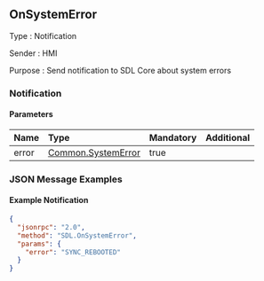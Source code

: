 ## OnSystemError

Type
: Notification

Sender
: HMI

Purpose
: Send notification to SDL Core about system errors

### Notification

#### Parameters

|Name|Type|Mandatory|Additional|
|:---|:---|:--------|:---------|
|error|[Common.SystemError](../../common/enums/#systemerror)|true||

### JSON Message Examples

#### Example Notification
```json
{
  "jsonrpc": "2.0",
  "method": "SDL.OnSystemError",
  "params": {
    "error": "SYNC_REBOOTED"
  }
}
```
